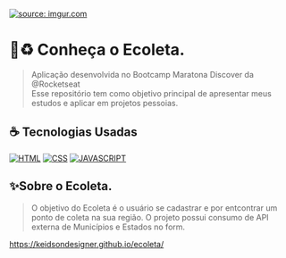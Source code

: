 <a href="https://imgur.com/jGwB2Iw"><img src="https://i.imgur.com/jGwB2Iw.png" title="source: imgur.com" /></a>

# 📱♻️ Conheça o Ecoleta.
> Aplicação desenvolvida no Bootcamp Maratona Discover da @Rocketseat <br>
> Esse repositório tem como objetivo principal de apresentar meus estudos e aplicar em projetos pessoias.

## ☕ Tecnologias Usadas

[![HTML](https://img.shields.io/badge/html%20-%23323330.svg?&style=for-the-badge&logo=html&logoColor=black&color=FF8000)](#)
[![CSS](https://img.shields.io/badge/css%20-%23323330.svg?&style=for-the-badge&logo=css&logoColor=black&color=2E64FE)](#)
[![JAVASCRIPT](https://img.shields.io/badge/javascript%20-%23323330.svg?&style=for-the-badge&logo=css&logoColor=black&color=FFFF00)](#)


## ✨Sobre o Ecoleta.
> O objetivo do Ecoleta é o usuário se cadastrar e por entcontrar um ponto de coleta na sua região.
O projeto possui consumo de API externa de Municípios e Estados no form.

https://keidsondesigner.github.io/ecoleta/
